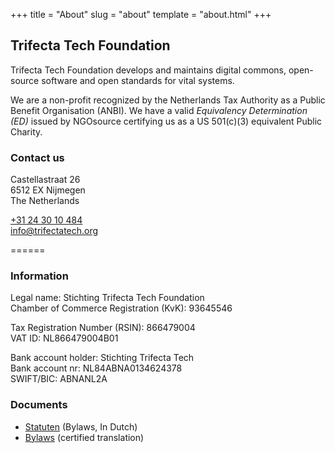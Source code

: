 +++
title = "About"
slug = "about"
template = "about.html"
+++

## Trifecta Tech Foundation

Trifecta Tech Foundation develops and maintains digital commons, open-source software and open standards for vital systems.

We are a non-profit recognized by the Netherlands Tax Authority as a Public Benefit Organisation (ANBI). We have a valid *Equivalency Determination (ED)* issued by NGOsource certifying us as a US 501(c)(3) equivalent Public Charity.

### Contact us

Castellastraat 26  
6512 EX Nijmegen  
The Netherlands  
  
[+31 24 30 10 484](tel:+31243010484)  
[info@trifectatech.org](mailto:info@trifectatech.org)

<!-- 6x '=' is used to split the content into blocks -->
======

### Information

Legal name: Stichting Trifecta Tech Foundation  
Chamber of Commerce Registration (KvK): 93645546  

Tax Registration Number (RSIN): 866479004  
VAT ID: NL866479004B01
  
Bank account holder: Stichting Trifecta Tech  
Bank account nr: NL84ABNA0134624378  
SWIFT/BIC: ABNANL2A  

### Documents

*   [Statuten](/docs/statuten-Stichting-Trifecta-Tech-Foundation.pdf) (Bylaws, In Dutch)
*   [Bylaws](/docs/bylaws-Stichting-Trifecta-Tech-Foundation.pdf) (certified translation)